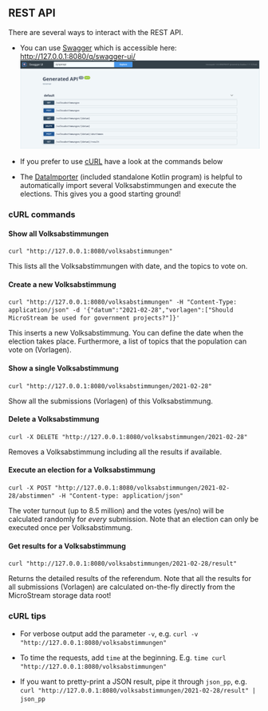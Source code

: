 ## REST API

There are several ways to interact with the REST API.

* You can use [Swagger](https://swagger.io/) which is accessible here: http://127.0.0.1:8080/q/swagger-ui/
  ![Swagger UI](images/swagger.png "Swagger UI")

* If you prefer to use [cURL](https://curl.se/) have a look at the commands below

* The [DataImporter](/src/test/kotlin/importer/DataImporter.kt) (included standalone Kotlin program)
  is helpful to automatically import several Volksabstimmungen and execute the elections. This gives you a good starting
  ground!

### cURL commands

#### Show all Volksabstimmungen

```shell script
curl "http://127.0.0.1:8080/volksabstimmungen"
```

This lists all the Volksabstimmungen with date, and the topics to vote on.

#### Create a new Volksabstimmung

```shell script
curl "http://127.0.0.1:8080/volksabstimmungen" -H "Content-Type: application/json" -d '{"datum":"2021-02-28","vorlagen":["Should MicroStream be used for government projects?"]}'
```

This inserts a new Volksabstimmung. You can define the date when the election takes place. Furthermore, a list of topics
that the population can vote on (Vorlagen).

#### Show a single Volksabstimmung

```shell script
curl "http://127.0.0.1:8080/volksabstimmungen/2021-02-28"
```

Show all the submissions (Vorlagen) of this Volksabstimmung.

#### Delete a Volksabstimmung

```shell script
curl -X DELETE "http://127.0.0.1:8080/volksabstimmungen/2021-02-28"
```

Removes a Volksabstimmung including all the results if available.

#### Execute an election for a Volksabstimmung

```shell script
curl -X POST "http://127.0.0.1:8080/volksabstimmungen/2021-02-28/abstimmen" -H "Content-type: application/json"
```

The voter turnout (up to 8.5 million) and the votes (yes/no) will be calculated randomly for _every_ submission. Note
that an election can only be executed once per Volksabstimmung.

#### Get results for a Volksabstimmung

```shell script
curl "http://127.0.0.1:8080/volksabstimmungen/2021-02-28/result"
```

Returns the detailed results of the referendum. Note that all the results for all submissions (Vorlagen) are calculated
on-the-fly directly from the MicroStream storage data root!

### cURL tips

* For verbose output add the parameter `-v`, e.g. `curl -v "http://127.0.0.1:8080/volksabstimmungen"`

* To time the requests, add `time` at the beginning. E.g. `time curl "http://127.0.0.1:8080/volksabstimmungen"`

* If you want to pretty-print a JSON result, pipe it through `json_pp`,
  e.g. `curl "http://127.0.0.1:8080/volksabstimmungen/2021-02-28/result" | json_pp`